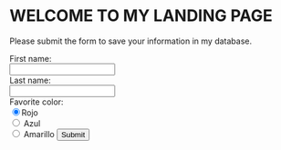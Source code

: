 # WELCOME TO MY LANDING PAGE

Please submit the form to save your information in my database. 
<div class="container-fluid">
	<div class="row">
		<div class="col-md-12">
<form>
  First name:<br>
  <input type="text" name="firstname"><br>
  Last name:<br>
  <input type="text" name="lastname"><br>
  Favorite color:<br>
  <input type="radio" name="gender" value="Rojo" checked>Rojo<br>
  <input type="radio" name="gender" value="Azul"> Azul<br>
  <input type="radio" name="gender" value="Amarillo"> Amarillo
  <input type="submit" value="Submit"> 
</form>
		</div>
	</div>
</div>

